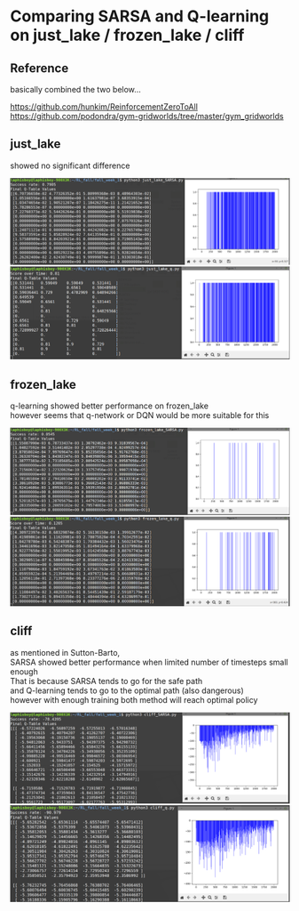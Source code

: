 # Comparing SARSA and Q-learning on just_lake / frozen_lake / cliff

## Reference

basically combined the two below...  

https://github.com/hunkim/ReinforcementZeroToAll  
https://github.com/podondra/gym-gridworlds/tree/master/gym_gridworlds  

## just_lake

showed no significant difference

![just_lake_SARSA](https://github.com/laphisboy/RL_fall/blob/master/fall_week_1/just_lake_SARSA_screen.png)
![just_lake_q_screen](https://github.com/laphisboy/RL_fall/blob/master/fall_week_1/just_lake_q_screen.png)

## frozen_lake

q-learning showed better performance on frozen_lake  
however seems that q-network or DQN would be more suitable for this  

![frozen_lake_SARSA](https://github.com/laphisboy/RL_fall/blob/master/fall_week_1/frozen_lake_SARSA_screen.png)
![frozen_lake_q](https://github.com/laphisboy/RL_fall/blob/master/fall_week_1/frozen_lake_q_screen.png)

## cliff

as mentioned in Sutton-Barto,  
SARSA showed better performance when limited number of timesteps small enough  
That is because SARSA tends to go for the safe path  
and Q-learning tends to go to the optimal path (also dangerous)  
however with enough training both method will reach optimal policy  

![cliff_SARSA](https://github.com/laphisboy/RL_fall/blob/master/fall_week_1/cliff_SARSA_screen.png)
![cliff_q](https://github.com/laphisboy/RL_fall/blob/master/fall_week_1/cliff_q_screen.png)

